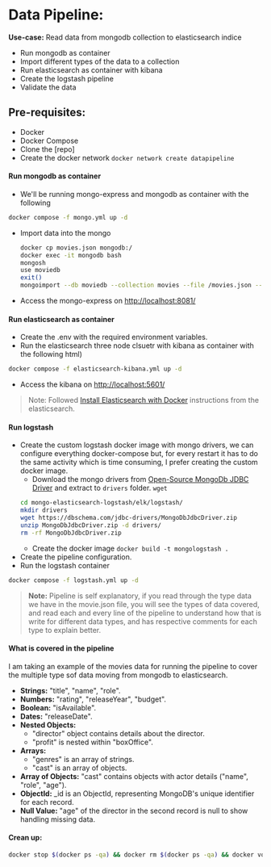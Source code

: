 # Data Pipeline:
**Use-case:** Read data from mongodb collection to elasticsearch indice
- Run mongodb as container
- Import different types of the data to a collection
- Run elasticsearch as container with kibana
- Create the logstash pipeline
- Validate the data

## Pre-requisites:
- Docker
- Docker Compose
- Clone the [repo]
- Create the docker network `docker network create datapipeline`

#### Run mongodb as container
- We'll be running mongo-express and mongodb as container with the following
```bash
docker compose -f mongo.yml up -d
```
- Import data into the mongo 
  ```bash
  docker cp movies.json mongodb:/
  docker exec -it mongodb bash
  mongosh
  use moviedb
  exit()
  mongoimport --db moviedb --collection movies --file /movies.json --jsonArray
  ```
- Access the mongo-express on [http://localhost:8081/](http://localhost:8081/)

#### Run elasticsearch as container
- Create the .env with the required environment variables.
- Run the elasticsearch three node clsuetr with kibana as container with the following html)
```bash
docker compose -f elasticsearch-kibana.yml up -d
```
- Access the kibana on [http://localhost:5601/](http://localhost:5601/)
> Note: Followed [Install Elasticsearch with Docker](https://www.elastic.co/guide/en/elasticsearch/reference/current/docker) instructions from the elasticsearch.

#### Run logstash
- Create the custom logstash docker image with mongo drivers, we can configure everything docker-compose but, for every restart it has to do the same activity which is time consuming, I prefer creating the custom docker image.
    - Download the mongo drivers from [Open-Source MongoDb JDBC Driver](https://dbschema.com/jdbc-driver/mongodb.html#DbSchema) and extract to `drivers` folder. `wget ` 
    ```bash
    cd mongo-elasticsearch-logstash/elk/logstash/
    mkdir drivers
    wget https://dbschema.com/jdbc-drivers/MongoDbJdbcDriver.zip
    unzip MongoDbJdbcDriver.zip -d drivers/
    rm -rf MongoDbJdbcDriver.zip
    ```
    - Create the docker image `docker build -t mongologstash .`
- Create the pipeline configuration. 
- Run the logstash container
```bash
docker compose -f logstash.yml up -d
```

> **Note:** Pipeline is self explanatory, if you read through the type data we have in the movie.json file, you will see the types of data covered, and read each and every line of the pipeline to understand how that is write for different data types, and has respective comments for each type to explain better.

#### What is covered in the pipeline

I am taking an example of the movies data for running the pipeline to cover the multiple type sof data moving from mongodb to elasticsearch. 

- **Strings:** "title", "name", "role".
- **Numbers:** "rating", "releaseYear", "budget".
- **Boolean:** "isAvailable".
- **Dates:** "releaseDate".
- **Nested Objects:**
    - "director" object contains details about the director.
    - "profit" is nested within "boxOffice".
- **Arrays:**
    - "genres" is an array of strings.
    - "cast" is an array of objects.
- **Array of Objects:** "cast" contains objects with actor details ("name", "role", "age").
- **ObjectId:** _id is an ObjectId, representing MongoDB's unique identifier for each record.
- **Null Value:** "age" of the director in the second record is null to show handling missing data.


#### Crean up:
```bash
docker stop $(docker ps -qa) && docker rm $(docker ps -qa) && docker volume rm $(docker volume ls -q -f dangling=true)
```

